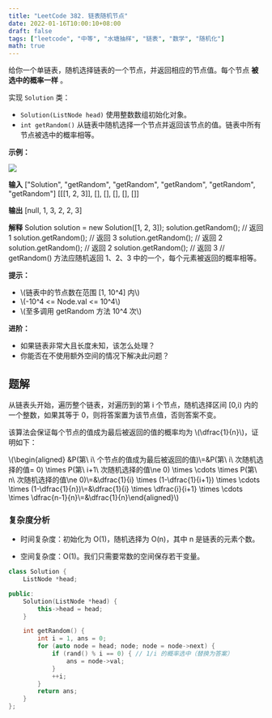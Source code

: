 ```yaml
---
title: "LeetCode 382. 链表随机节点"
date: 2022-01-16T10:00:10+08:00
draft: false
tags: ["leetcode", "中等", "水塘抽样", "链表", "数学", "随机化"]
math: true
---
```


给你一个单链表，随机选择链表的一个节点，并返回相应的节点值。每个节点 **被选中的概率一样** 。

<!--more-->

实现 `Solution` 类：

- `Solution(ListNode head)` 使用整数数组初始化对象。
- `int getRandom()` 从链表中随机选择一个节点并返回该节点的值。链表中所有节点被选中的概率相等。

**示例：**

![](https://tategotoazarasi.github.io/images/getrand-linked-list.jpg)

**输入**
["Solution", "getRandom", "getRandom", "getRandom", "getRandom", "getRandom"]
[[[1, 2, 3]], [], [], [], [], []]

**输出**
[null, 1, 3, 2, 2, 3]

**解释**
Solution solution = new Solution([1, 2, 3]);
solution.getRandom(); // 返回 1
solution.getRandom(); // 返回 3
solution.getRandom(); // 返回 2
solution.getRandom(); // 返回 2
solution.getRandom(); // 返回 3
// getRandom() 方法应随机返回 1、2、3 中的一个，每个元素被返回的概率相等。

**提示：**

- \\(链表中的节点数在范围 [1, 10^4] 内\\)
- \\(-10^4 <= Node.val <= 10^4\\)
- \\(至多调用 getRandom 方法 10^4 次\\)

**进阶：**

- 如果链表非常大且长度未知，该怎么处理？
- 你能否在不使用额外空间的情况下解决此问题？

## 题解

从链表头开始，遍历整个链表，对遍历到的第 i 个节点，随机选择区间 [0,i) 内的一个整数，如果其等于 0，则将答案置为该节点值，否则答案不变。

该算法会保证每个节点的值成为最后被返回的值的概率均为 \\(\dfrac{1}{n}\\)，证明如下：

\\(\begin{aligned} &P(第\ i\ 个节点的值成为最后被返回的值)\\=&P(第\ i\ 次随机选择的值= 0) \times P(第\ i+1\ 次随机选择的值\ne 0) \times \cdots \times P(第\ n\ 次随机选择的值\ne 0)\\=&\dfrac{1}{i} \times (1-\dfrac{1}{i+1}) \times \cdots \times (1-\dfrac{1}{n})\\=&\dfrac{1}{i} \times \dfrac{i}{i+1} \times \cdots \times \dfrac{n-1}{n}\\=&\dfrac{1}{n}\end{aligned}\\)

### 复杂度分析

- 时间复杂度：初始化为 O(1)，随机选择为 O(n)，其中 n 是链表的元素个数。

- 空间复杂度：O(1)。我们只需要常数的空间保存若干变量。

```cpp
class Solution {
    ListNode *head;

public:
    Solution(ListNode *head) {
        this->head = head;
    }

    int getRandom() {
        int i = 1, ans = 0;
        for (auto node = head; node; node = node->next) {
            if (rand() % i == 0) { // 1/i 的概率选中（替换为答案）
                ans = node->val;
            }
            ++i;
        }
        return ans;
    }
};
```
